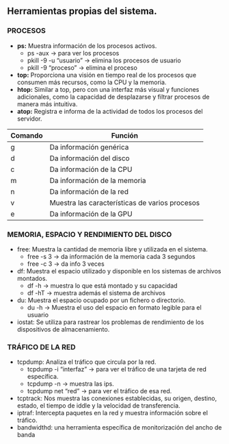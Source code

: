 ## Herramientas propias del sistema.
### PROCESOS

* <b>ps:</b> Muestra información de los procesos activos.
    - ps -aux → para ver los procesos
    - pkill -9 -u “usuario” → elimina los procesos de usuario
    - pkill -9 “proceso” → elimina el proceso
* <b>top:</b> Proporciona una visión en tiempo real de los procesos que consumen más recursos,
como la CPU y la memoria.
* <b>htop:</b> Similar a top, pero con una interfaz más visual y funciones adicionales, como la
capacidad de desplazarse y filtrar procesos de manera más intuitiva.
* <b>atop:</b> Registra e informa de la actividad de todos los procesos del servidor.

|Comando    |Función    |
|----------------|--------------|
|g  |Da información genérica|
|d  |Da información del disco|
|c  |Da información de la CPU|
|m  |Da información de la memoria|
|n  |Da información de la red|
|v  |Muestra las características de varios procesos|
|e  |Da información de la GPU|

### MEMORIA, ESPACIO Y RENDIMIENTO DEL DISCO

* free: Muestra la cantidad de memoria libre y utilizada en el sistema.
    - free -s 3 → da información de la memoria cada 3 segundos
    - free -c 3 → da info 3 veces
* df: Muestra el espacio utilizado y disponible en los sistemas de archivos montados.
    - df -h → muestra lo que está montado y su capacidad
    - df -hT → muestra además el sistema de archivos
* du: Muestra el espacio ocupado por un fichero o directorio.
    - du -h → Muestra el uso del espacio en formato legible para el usuario
* iostat: Se utiliza para rastrear los problemas de rendimiento de los dispositivos de
almacenamiento.

### TRÁFICO DE LA RED

* tcpdump: Analiza el tráfico que circula por la red.
    - tcpdump -i “interfaz” → para ver el tráfico de una tarjeta de red específica.
    - tcpdump -n → muestra las ips.
    - tcpdump net “red” → para ver el tráfico de esa red.
* tcptrack: Nos muestra las conexiones establecidas, su origen, destino, estado, el tiempo
de iddle y la velocidad de transferencia.
* iptraf: Intercepta paquetes en la red y muestra información sobre el tráfico.
* bandwidthd: una herramienta específica de monitorización del ancho de banda

